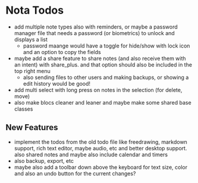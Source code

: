 # Nota Todos 

- add multiple note types also with reminders, or maybe a password manager file that needs a password (or biometrics)
  to unlock and displays a list 
  - password maange would have a toggle for hide/show with lock icon and an option to copy the fields
- maybe add a share feature to share notes (and also receive them with an intent) with share_plus. and that option 
  should also be included in the top right menu 
  - also sending files to other users and making backups, or showing a edit history would be good! 
- add multi select with long press on notes in the selection (for delete, move) 
- also make blocs cleaner and leaner and maybe make some shared base classes

## New Features 

- implement the todos from the old todo file like freedrawing, markdown support, rich text editor, maybe audio, etc 
  and better desktop support. also shared notes and maybe also include calendar and timers 
- also backup, export, etc 
- maybe also add a toolbar down above the keyboard for text size, color and also an undo button for the current 
  changes? 